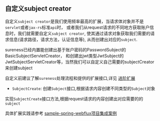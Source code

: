 ## 自定义subject creator    

自定义`subject creator`是我们使用频率最高的扩展，当请求体对象并不是`servlet`或者`jax-rs`标准`api`时，
或者我们从request请求的不同地方获取账户信息时，我们就需要自定义`subject creator`, 
使其通过请求对象获取我们需要的请求信息(请求路径，请求方法，认证信息等), 从而创建出对应的`subject`.  

sureness已经内置能创建出基于账户密码的PasswordSubject的BasicSubjectServletCreator，
和创建出jwt类型JwtSubject的JwtSubjectServletCreator等，当然我们可以自定义自己需要的subjectCreator来创建subject    

自定义前建议了解`sureness`处理流程和提供的扩展接口,详见 [进阶扩展](cn/extend-point.md)  

- `SubjectCreate`: 创建`Subject`接口,根据请求内容创建不同类型的`Subject`对象 

实现`SubjectCreate`接口方法,根据request请求的内容创建出对应需要的的`subject`  

具体扩展实践请参考 [sample-spring-webflux项目集成案例](cn/sample-spring-webflux.md)      